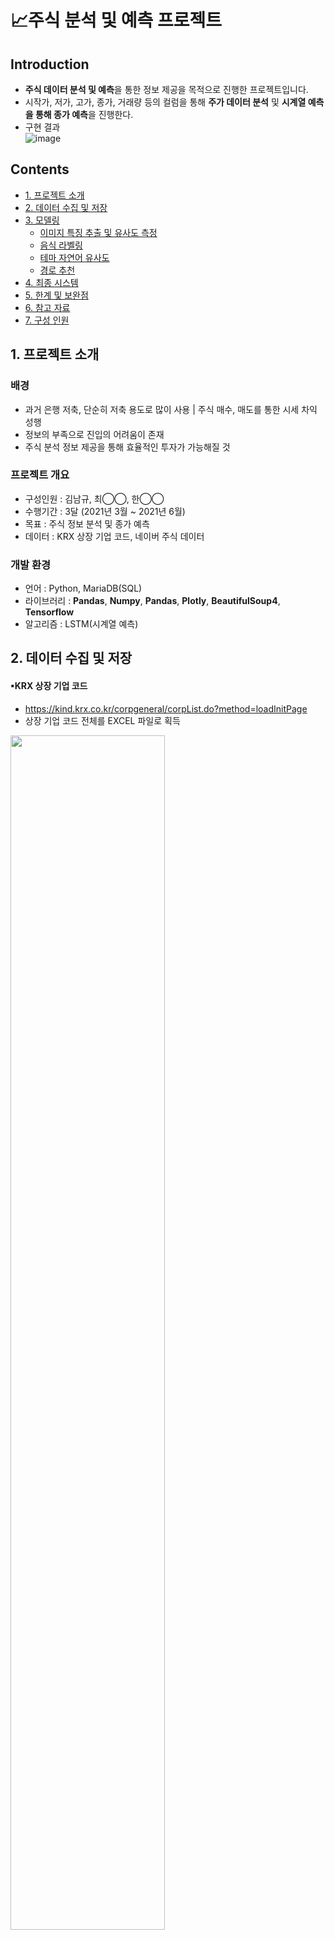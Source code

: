 # 📈주식 분석 및 예측 프로젝트
## Introduction
- **주식 데이터 분석 및 예측**을 통한 정보 제공을 목적으로 진행한 프로젝트입니다.
- 시작가, 저가, 고가, 종가, 거래량 등의 컬럼을 통해 **주가 데이터 분석** 및 **시계열 예측을 통해 종가 예측**을 진행한다.
- 구현 결과  
  ![image](https://user-images.githubusercontent.com/90487843/153156062-894cfee3-65c3-48f3-b9ab-70071770cf83.png)

## Contents
- [1. 프로젝트 소개](#1-프로젝트-소개) 
- [2. 데이터 수집 및 저장](#2-데이터-수집-및-저장)
- [3. 모델링](#3-모델링)
  - [이미지 특징 추출 및 유사도 측정](#이미지-특징-추출-및-유사도-측정)
  - [음식 라벨링](#음식-라벨링)
  - [테마 자연어 유사도](#테마-자연어-유사도)
  - [경로 추천](#경로-추천)
- [4. 최종 시스템](#4-최종-시스템)
- [5. 한계 및 보완점](#5-한계-및-보완점) 
- [6. 참고 자료](#6-참고-자료) 
- [7. 구성 인원](#7-구성-인원) 
## 1. 프로젝트 소개
### 배경
- 과거 은행 저축, 단순히 저축 용도로 많이 사용 | 주식  매수, 매도를 통한 시세 차익 성행
- 정보의 부족으로 진입의 어려움이 존재
- 주식 분석 정보 제공을 통해 효율적인 투자가 가능해질 것

### 프로젝트 개요
- 구성인원 : 김남규, 최◯◯, 한◯◯
- 수행기간 : 3달 (2021년 3월 ~ 2021년 6월)
- 목표 : 주식 정보 분석 및 종가 예측
- 데이터 : KRX 상장 기업 코드, 네이버 주식 데이터

### 개발 환경
- 언어 : Python, MariaDB(SQL)
- 라이브러리 : **Pandas**, **Numpy**, **Pandas**, **Plotly**, **BeautifulSoup4**, **Tensorflow**
- 알고리즘 : LSTM(시계열 예측)

## 2. 데이터 수집 및 저장
#### ▪KRX 상장 기업 코드
- https://kind.krx.co.kr/corpgeneral/corpList.do?method=loadInitPage     
- 상장 기업 코드 전체를 EXCEL 파일로 획득  
<img src="https://user-images.githubusercontent.com/90487843/153339736-92b65aa5-cddf-421a-bc2b-71335c6ac90e.png" width="70%" height="70%">  

#### ▪네이버 주식 데이터    
- `https://finance.naver.com/item/sise_day.nhn?code=기업 코드`  
- ex) https://finance.naver.com/item/sise_day.nhn?code=000020     
- BeautifulSoup를 이용해 각 기업의 주식 정보 획득  
<img src="https://user-images.githubusercontent.com/90487843/153339087-ad9df838-4857-4af6-af1a-c598eecec720.png" width="70%" height="70%">

#### ▪데이터 저장
- 상장 기업 코드와 주식 데이터는 DB에 저장
- 상장 기업 코드
  - code : 기업 코드
  - company : 기업명
  - last_update : 최근 업데이트 날짜  
![company](https://user-images.githubusercontent.com/90487843/153340785-93862290-9bbf-41db-8654-357da75d32cd.png)
- 주가 일일 정보   
  - code : 기업 코드
  - date : 날짜
  - open : 시작가
  - high : 고가
  - low : 저가
  - close : 종가
  - diff : 종가 차이
  - volume : 거래량  
<img src="https://user-images.githubusercontent.com/90487843/153340914-0368579e-639e-4877-9147-55812a093b67.png" width="50%" height="50%">  

## 3. 모델링
### 이미지 특징 추출 및 유사도 측정
- ㅇㅅㅇ

### 음식 라벨링
- ㅇㅅㅇ

### 테마 자연어 유사도
- ㅇㅅㅇ

### 경로 추천
- ㅇㅅㅇ

## 4. 최종 시스템
ㅇㅅㅇ  
### 시스템 동작 예시
#### 1) 키워드 선택
#### 2) 카테고리 선택
#### 3) 대표 장소 선택(카페일 경우 실행X)
#### 4) 관광지 추천
#### 5) 경로 탐색
#### 6) 경로 출력

## 5. 한계 및 보완점
#### 🛠사용 데이터 부족
- ㅇㅅㅇ

## 6. 참고 자료
- ㅇㅅㅇ

## 7. 구성 인원
- 김남규 : <a href = 'https://github.com/Isanghada' target='_blink'>Github</a>
- 최◯◯
- 한◯◯
